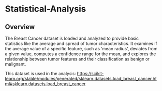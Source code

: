 # Statistical-Analysis
## Overview

The Breast Cancer dataset is loaded and analyzed to provide basic statistics like the average and spread of tumor characteristics. It examines if the average value of a specific feature, such as 'mean radius', deviates from a given value, computes a confidence range for the mean, and explores the relationship between tumor features and their classification as benign or malignant.

This dataset is used in the analysis: https://scikit-learn.org/stable/modules/generated/sklearn.datasets.load_breast_cancer.html#sklearn.datasets.load_breast_cancer






